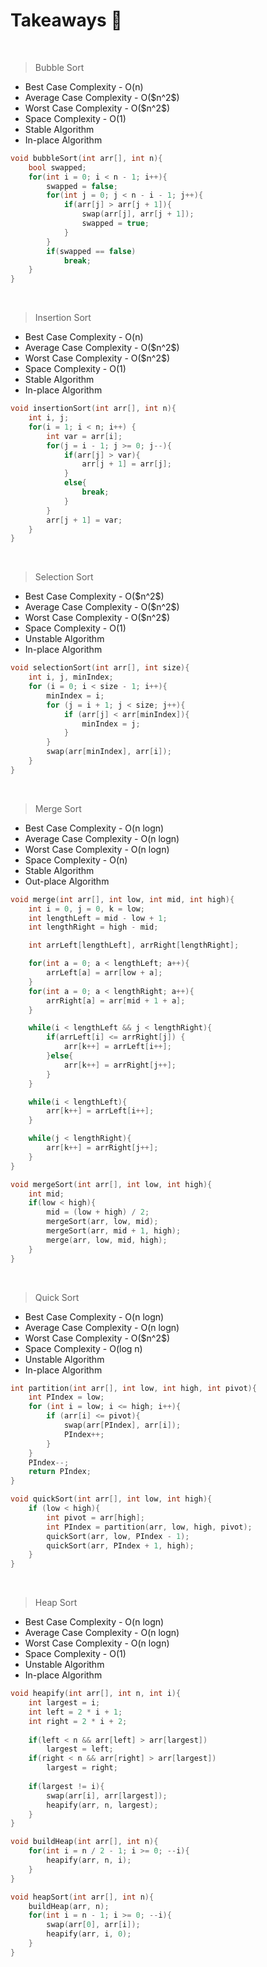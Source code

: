 # Takeaways 🚀
<br>

>Bubble Sort
<ul>
    <li>Best Case Complexity - O(n)</li>
    <li>Average Case Complexity - O($n^2$)</li>
    <li>Worst Case Complexity - O($n^2$)</li>
    <li>Space Complexity - O(1)</li>
    <li>Stable Algorithm</li>
    <li>In-place Algorithm</li>
</ul>

```cpp
void bubbleSort(int arr[], int n){
    bool swapped;
    for(int i = 0; i < n - 1; i++){
        swapped = false;
        for(int j = 0; j < n - i - 1; j++){
            if(arr[j] > arr[j + 1]){
                swap(arr[j], arr[j + 1]);
                swapped = true;
            }
        }
        if(swapped == false)
            break;
    }
}
```
<br>

>Insertion Sort
<ul>
    <li>Best Case Complexity - O(n)</li>
    <li>Average Case Complexity - O($n^2$)</li>
    <li>Worst Case Complexity - O($n^2$)</li>
    <li>Space Complexity - O(1)</li>
    <li>Stable Algorithm</li>
    <li>In-place Algorithm</li>
</ul>

```cpp
void insertionSort(int arr[], int n){
    int i, j;
    for(i = 1; i < n; i++) {
        int var = arr[i];
        for(j = i - 1; j >= 0; j--){
            if(arr[j] > var){
                arr[j + 1] = arr[j];
            }
            else{
                break;
            }
        }
        arr[j + 1] = var;
    }
}
```
<br>

>Selection Sort
<ul>
    <li>Best Case Complexity - O($n^2$)</li>
    <li>Average Case Complexity - O($n^2$)</li>
    <li>Worst Case Complexity - O($n^2$)</li>
    <li>Space Complexity - O(1)</li>
    <li>Unstable Algorithm</li>
    <li>In-place Algorithm</li>
</ul>

```cpp
void selectionSort(int arr[], int size){
    int i, j, minIndex;
    for (i = 0; i < size - 1; i++){
        minIndex = i;
        for (j = i + 1; j < size; j++){
            if (arr[j] < arr[minIndex]){
                minIndex = j;
            }
        }
        swap(arr[minIndex], arr[i]);
    }
}
```
<br>

>Merge Sort
<ul>
    <li>Best Case Complexity - O(n logn)</li>
    <li>Average Case Complexity - O(n logn)</li>
    <li>Worst Case Complexity - O(n logn)</li>
    <li>Space Complexity - O(n)</li>
    <li>Stable Algorithm</li>
    <li>Out-place Algorithm</li>
</ul>

```cpp
void merge(int arr[], int low, int mid, int high){
    int i = 0, j = 0, k = low;
    int lengthLeft = mid - low + 1;
    int lengthRight = high - mid;

    int arrLeft[lengthLeft], arrRight[lengthRight];

    for(int a = 0; a < lengthLeft; a++){
        arrLeft[a] = arr[low + a];
    }
    for(int a = 0; a < lengthRight; a++){
        arrRight[a] = arr[mid + 1 + a];
    }

    while(i < lengthLeft && j < lengthRight){
        if(arrLeft[i] <= arrRight[j]) {
            arr[k++] = arrLeft[i++];
        }else{
            arr[k++] = arrRight[j++];
        }
    }

    while(i < lengthLeft){
        arr[k++] = arrLeft[i++];
    }

    while(j < lengthRight){
        arr[k++] = arrRight[j++];
    }
}

void mergeSort(int arr[], int low, int high){
    int mid;
    if(low < high){
        mid = (low + high) / 2;
        mergeSort(arr, low, mid);
        mergeSort(arr, mid + 1, high);
        merge(arr, low, mid, high);
    }
}
```
<br>

>Quick Sort
<ul>
    <li>Best Case Complexity - O(n logn)</li>
    <li>Average Case Complexity - O(n logn)</li>
    <li>Worst Case Complexity - O($n^2$)</li>
    <li>Space Complexity - O(log n)</li>
    <li>Unstable Algorithm</li>
    <li>In-place Algorithm</li>
</ul>

```cpp
int partition(int arr[], int low, int high, int pivot){
    int PIndex = low;
    for (int i = low; i <= high; i++){
        if (arr[i] <= pivot){
            swap(arr[PIndex], arr[i]);
            PIndex++;
        }
    }
    PIndex--;
    return PIndex;
}

void quickSort(int arr[], int low, int high){
    if (low < high){
        int pivot = arr[high];
        int PIndex = partition(arr, low, high, pivot);
        quickSort(arr, low, PIndex - 1);
        quickSort(arr, PIndex + 1, high);
    }
}
```
<br>

>Heap Sort
<ul>
    <li>Best Case Complexity - O(n logn)</li>
    <li>Average Case Complexity - O(n logn)</li>
    <li>Worst Case Complexity - O(n logn)</li>
    <li>Space Complexity - O(1)</li>
    <li>Unstable Algorithm</li>
    <li>In-place Algorithm</li>
</ul>

```cpp
void heapify(int arr[], int n, int i){
    int largest = i;
    int left = 2 * i + 1;
    int right = 2 * i + 2;
      
    if(left < n && arr[left] > arr[largest]) 
        largest = left;
    if(right < n && arr[right] > arr[largest])
        largest = right;
    
    if(largest != i){
        swap(arr[i], arr[largest]);
        heapify(arr, n, largest);
    }
}

void buildHeap(int arr[], int n){ 
    for(int i = n / 2 - 1; i >= 0; --i){
        heapify(arr, n, i);
    }
}

void heapSort(int arr[], int n){
    buildHeap(arr, n);
    for(int i = n - 1; i >= 0; --i){
        swap(arr[0], arr[i]);
        heapify(arr, i, 0);
    }
}
```
